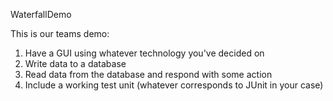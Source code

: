 WaterfallDemo

This is our teams demo: 


1. Have a GUI using whatever technology you've decided on
2. Write data to a database
3. Read data from the database and respond with some action
4. Include a working test unit (whatever corresponds to JUnit in your case)

